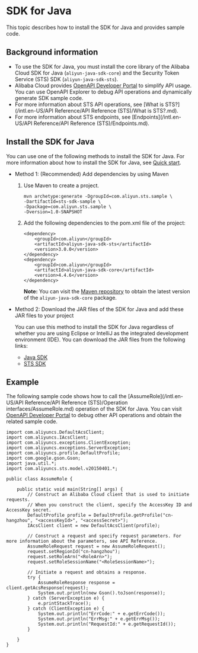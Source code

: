 # SDK for Java

This topic describes how to install the SDK for Java and provides sample code.

## Background information

-   To use the SDK for Java, you must install the core library of the Alibaba Cloud SDK for Java \(`aliyun-java-sdk-core`\) and the Security Token Service \(STS\) SDK \(`aliyun-java-sdk-sts`\).
-   Alibaba Cloud provides [OpenAPI Developer Portal](https://next.api.aliyun.com/api/Sts) to simplify API usage. You can use OpenAPI Explorer to debug API operations and dynamically generate SDK sample code.
-   For more information about STS API operations, see [What is STS?](/intl.en-US/API Reference/API Reference (STS)/What is STS?.md).
-   For more information about STS endpoints, see [Endpoints](/intl.en-US/API Reference/API Reference (STS)/Endpoints.md).

## Install the SDK for Java

You can use one of the following methods to install the SDK for Java. For more information about how to install the SDK for Java, see [Quick start]().

-   Method 1: \(Recommended\) Add dependencies by using Maven
    1.  Use Maven to create a project.

        ```
        mvn archetype:generate -DgroupId=com.aliyun.sts.sample \
        -DartifactId=sts-sdk-sample \
        -Dpackage=com.aliyun.sts.sample \
        -Dversion=1.0-SNAPSHOT
        ```

    2.  Add the following dependencies to the pom.xml file of the project:

        ```
        <dependency>
            <groupId>com.aliyun</groupId>
            <artifactId>aliyun-java-sdk-sts</artifactId>
            <version>3.0.0</version>
        </dependency>
        <dependency>
            <groupId>com.aliyun</groupId>
            <artifactId>aliyun-java-sdk-core</artifactId>
            <version>4.4.6</version>
        </dependency>
        ```

        **Note:** You can visit the [Maven repository](https://mvnrepository.com/artifact/com.aliyun/aliyun-java-sdk-core) to obtain the latest version of the `aliyun-java-sdk-core` package.

-   Method 2: Download the JAR files of the SDK for Java and add these JAR files to your project

    You can use this method to install the SDK for Java regardless of whether you are using Eclipse or IntelliJ as the integrated development environment \(IDE\). You can download the JAR files from the following links:

    -   [Java SDK](https://mvnrepository.com/artifact/com.aliyun/aliyun-java-sdk-core)
    -   [STS SDK](https://mvnrepository.com/artifact/com.aliyun/aliyun-java-sdk-sts)

## Example

The following sample code shows how to call the [AssumeRole](/intl.en-US/API Reference/API Reference (STS)/Operation interfaces/AssumeRole.md) operation of the SDK for Java. You can visit [OpenAPI Developer Portal](https://next.api.aliyun.com/api/Sts) to debug other API operations and obtain the related sample code.

```
import com.aliyuncs.DefaultAcsClient;
import com.aliyuncs.IAcsClient;
import com.aliyuncs.exceptions.ClientException;
import com.aliyuncs.exceptions.ServerException;
import com.aliyuncs.profile.DefaultProfile;
import com.google.gson.Gson;
import java.util.*;
import com.aliyuncs.sts.model.v20150401.*;

public class AssumeRole {

    public static void main(String[] args) {
        // Construct an Alibaba Cloud client that is used to initiate requests.
        // When you construct the client, specify the AccessKey ID and AccessKey secret.
        DefaultProfile profile = DefaultProfile.getProfile("cn-hangzhou", "<accessKeyId>", "<accessSecret>");
        IAcsClient client = new DefaultAcsClient(profile);

        // Construct a request and specify request parameters. For more information about the parameters, see API Reference.
        AssumeRoleRequest request = new AssumeRoleRequest();
        request.setRegionId("cn-hangzhou");
        request.setRoleArn("<RoleArn>");
        request.setRoleSessionName("<RoleSessionName>");
        
        // Initiate a request and obtains a response.
        try {
            AssumeRoleResponse response = client.getAcsResponse(request);
            System.out.println(new Gson().toJson(response));
        } catch (ServerException e) {
            e.printStackTrace();
        } catch (ClientException e) {
            System.out.println("ErrCode:" + e.getErrCode());
            System.out.println("ErrMsg:" + e.getErrMsg());
            System.out.println("RequestId:" + e.getRequestId());
        }

    }
}            
```

